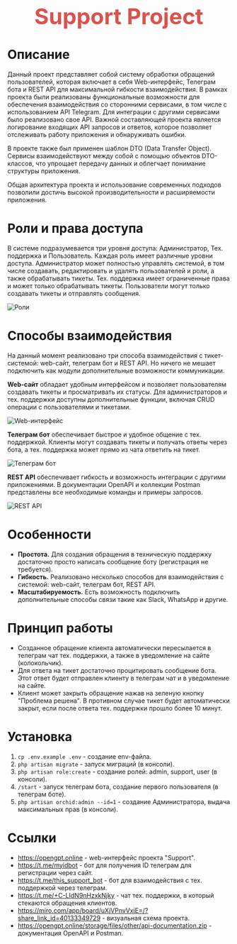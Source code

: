 <div align="center"><b style="color:#D9534F; font-size:50px;">Support Project</b></div>

# Описание

Данный проект представляет собой систему обработки обращений пользователей, которая включает в себя Web-интерфейс, Телеграм бота и REST API для максимальной гибкости взаимодействия. В рамках проекта были реализованы функциональные возможности для обеспечения взаимодействия со сторонними сервисами, в том числе с использованием API Telegram. Для интеграции с другими сервисами было реализовано свое API. Важной составляющей проекта является логирование входящих API запросов и ответов, которое позволяет отслеживать работу приложения и обнаруживать ошибки.

В проекте также был применен шаблон DTO (Data Transfer Object). Сервисы взаимодействуют между собой с помощью объектов DTO-классов, что упрощает передачу данных и облегчает понимание структуры приложения.

Общая архитектура проекта и использование современных подходов позволили достичь высокой производительности и расширяемости приложения.

# Роли и права доступа

В системе подразумевается три уровня доступа: Администратор, Тех. поддержка и Пользователь. Каждая роль имеет различные уровни доступа. Администратор может полностью управлять системой, в том числе создавать, редактировать и удалять пользователей и роли, а также обрабатывать тикеты. Тех. поддержка имеет ограниченные права и может только обрабатывать тикеты. Пользователи могут только создавать тикеты и отправлять сообщения.

![Роли](https://opengpt.online/public/storage/files/other/roles.png)

# Способы взаимодействия

На данный момент реализовано три способа взаимодействия с тикет-системой: web-сайт, телеграм бот и REST API. Но ничего не мешает подключить как модули дополнительные возможности коммуникации.

**Web-сайт** обладает удобным интерфейсом и позволяет пользователям создавать тикеты и просматривать их статусы. Для администраторов и тех. поддержки доступны дополнительные функции, включая CRUD операции с пользователями и тикетами.

![Web-интерфейс](https://opengpt.online/public/storage/files/other/web.png)

**Телеграм бот** обеспечивает быстрое и удобное общение с тех. поддержкой. Клиенты могут создавать тикеты и получать ответы через бота, а тех. поддержка может прямо из чата ответить на тикет.

![Телеграм бот](https://opengpt.online/public/storage/files/other/telegram.png)

**REST API** обеспечивает гибкость и возможность интеграции с другими приложениями. В документации OpenAPI и коллекции Postman представлены все необходимые команды и примеры запросов.

![REST API](https://opengpt.online/public/storage/files/other/api.png)

# Особенности

-   **Простота.** Для создания обращения в техническую поддержку достаточно просто написать сообщение боту (регистрация не требуется).
-   **Гибкость.** Реализовано несколько способов для взаимодействия с системой: web-сайт, телеграм бот, REST API.
-   **Масштабируемость.** Есть возможность подключить дополнительные способы связи такие как Slack, WhatsApp и другие.

# Принцип работы

-   Созданное обращение клиента автоматически пересылается в телеграм чат тех. поддержки, а также в уведомление на сайте (колокольчик).
-   Для ответа на тикет достаточно процитировать сообщение бота. Этот ответ будет отправлен клиенту в телеграм чат и в уведомление на сайте.
-   Клиент может закрыть обращение нажав на зеленую кнопку "Проблема решена". В противном случае тикет будет автоматически закрыт, если после ответа тех. поддержки прошло более 10 минут.

# Установка

1. `cp .env.example .env` - создание env-файла.
2. `php artisan migrate` - запуск миграций (в консоли).
3. `php artisan role:create` - создание ролей: admin, support, user (в консоли).
4. `/start` - запуск телеграм бота, создание первого пользователя (в телеграм боте).
5. `php artisan orchid:admin --id=1` - создание Администратора, выдача максимальных прав (в консоли).

# Ссылки

-   https://opengpt.online - web-интерфейс проекта "Support".
-   https://t.me/myidbot - бот для получения ID телеграм для регистрации через сайт.
-   https://t.me/this_support_bot - бот для взаимодействия с тех. поддержкой через телеграм.
-   https://t.me/+C-LIdN9nHzxkNjky - чат тех. поддержки, в который стекаются обращения клиентов.
-   https://miro.com/app/board/uXjVPnvVxiE=/?share_link_id=40133349729 - визуальная схема проекта.
-   https://opengpt.online/storage/files/other/api-documentation.zip - документация OpenAPI и Postman.